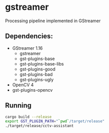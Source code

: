 # gstreamer
Processing pipeline implemented in GStreamer

## Dependencies:
* GStreamer 1.16
  * gstreamer
  * gst-plugins-base
  * gst-plugins-base-libs
  * gst-plugins-good
  * gst-plugins-bad
  * gst-plugins-ugly
* OpenCV 4
* gst-plugins-opencv

## Running
```bash
cargo build --release
export GST_PLUGIN_PATH="`pwd`/target/release"
./target/release/cctv-assistant
```
